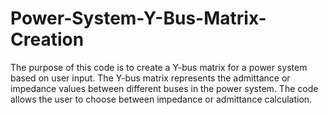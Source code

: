 # Power-System-Y-Bus-Matrix-Creation
The purpose of this code is to create a Y-bus matrix for a power system based on user input. The Y-bus matrix represents the admittance or impedance values between different buses in the power system. The code allows the user to choose between impedance or admittance calculation.
